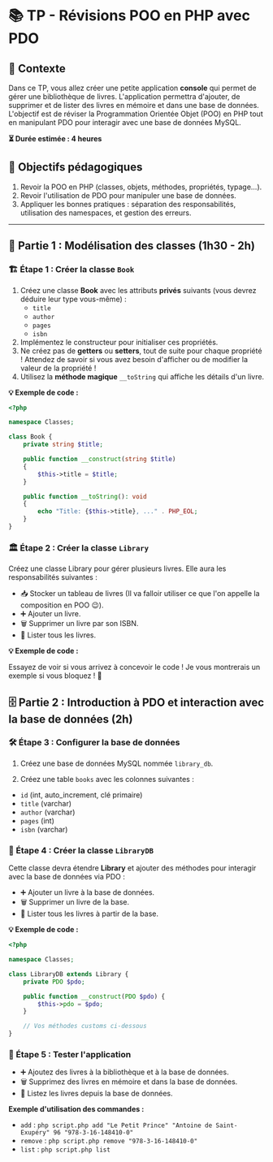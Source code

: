 # 📚 TP - Révisions POO en PHP avec PDO

## 📝 Contexte

Dans ce TP, vous allez créer une petite application **console** qui permet de gérer une bibliothèque de livres. L'application permettra d'ajouter, de supprimer et de lister des livres en mémoire et dans une base de données.  
L'objectif est de réviser la Programmation Orientée Objet (POO) en PHP tout en manipulant PDO pour interagir avec une base de données MySQL.

**⏳ Durée estimée : 4 heures**

## 🎯 Objectifs pédagogiques

1. Revoir la POO en PHP (classes, objets, méthodes, propriétés, typage...).
2. Revoir l'utilisation de PDO pour manipuler une base de données.
3. Appliquer les bonnes pratiques : séparation des responsabilités, utilisation des namespaces, et gestion des erreurs.

---

## 🔨 Partie 1 : Modélisation des classes (1h30 - 2h)

### 🏗️ Étape 1 : Créer la classe `Book`

1. Créez une classe **Book** avec les attributs **privés** suivants (vous devrez déduire leur type vous-même) :
   - `title`
   - `author`
   - `pages`
   - `isbn`
2. Implémentez le constructeur pour initialiser ces propriétés.
3. Ne créez pas de **getters** ou **setters**, tout de suite pour chaque propriété ! Attendez de savoir si vous avez besoin d'afficher ou de modifier la valeur de la propriété !
4. Utilisez la **méthode magique** `__toString` qui affiche les détails d'un livre.

**💡 Exemple de code :**

```php
<?php

namespace Classes;

class Book {
    private string $title;

    public function __construct(string $title) 
    {
        $this->title = $title;
    }

    public function __toString(): void 
    {
        echo "Title: {$this->title}, ..." . PHP_EOL;
    }
}
```

### 🏛️ Étape 2 : Créer la classe `Library`

Créez une classe Library pour gérer plusieurs livres. Elle aura les responsabilités suivantes :

* 📥 Stocker un tableau de livres (Il va falloir utiliser ce que l'on appelle la composition en POO 😉).
* ➕ Ajouter un livre.
* 🗑️ Supprimer un livre par son ISBN.
* 📜 Lister tous les livres.

**💡 Exemple de code :**

Essayez de voir si vous arrivez à concevoir le code ! Je vous montrerais un exemple si vous bloquez ! 🚀

## 🗄️ Partie 2 : Introduction à PDO et interaction avec la base de données (2h)

### 🛠️ Étape 3 : Configurer la base de données

1. Créez une base de données MySQL nommée `library_db`.

2. Créez une table `books` avec les colonnes suivantes :
* `id` (int, auto_increment, clé primaire)
* `title` (varchar)
* `author` (varchar)
* `pages` (int)
* `isbn` (varchar)

### 💾 Étape 4 : Créer la classe `LibraryDB`

Cette classe devra étendre **Library** et ajouter des méthodes pour interagir avec la base de données via PDO :

* ➕ Ajouter un livre à la base de données.
* 🗑️ Supprimer un livre de la base.
* 📜 Lister tous les livres à partir de la base.

**💡 Exemple de code :**
```php
<?php

namespace Classes;

class LibraryDB extends Library {
    private PDO $pdo;

    public function __construct(PDO $pdo) {
        $this->pdo = $pdo;
    }

    // Vos méthodes customs ci-dessous
}
```

### 🧪 Étape 5 : Tester l'application

* ➕ Ajoutez des livres à la bibliothèque et à la base de données.
* 🗑️ Supprimez des livres en mémoire et dans la base de données.
* 📜 Listez les livres depuis la base de données.

**Exemple d'utilisation des commandes :** 
* `add` : `php script.php add "Le Petit Prince" "Antoine de Saint-Exupéry" 96 "978-3-16-148410-0"` 
* `remove` : `php script.php remove "978-3-16-148410-0"`
* `list` : `php script.php list`


